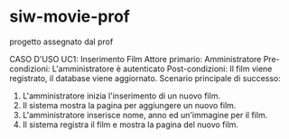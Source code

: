 # siw-movie-prof
progetto assegnato dal prof

CASO D'USO UC1: Inserimento Film
Attore primario: Amministratore
Pre-condizioni: L'amministratore è autenticato
Post-condizioni: Il film viene registrato, il database viene aggiornato.
Scenario principale di successo:
1. L'amministratore inizia l'inserimento di un nuovo film.
2. Il sistema mostra la pagina per aggiungere un nuovo film.
3. L'amministratore inserisce nome, anno ed un'immagine per il film.
4. Il sistema registra il film e mostra la pagina del nuovo film.
